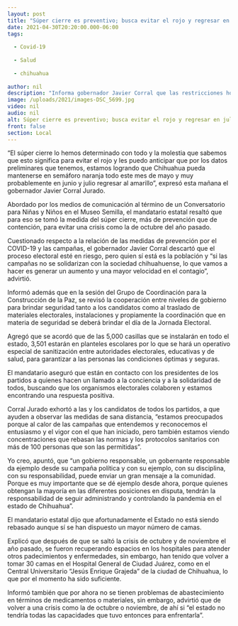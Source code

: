 ```yaml
---
layout: post
title: "Súper cierre es preventivo; busca evitar el rojo y regresar en julio al semáforo amarillo"
date: 2021-04-30T20:20:00.000-06:00
tags:
  
  - Covid-19
  
  - Salud
  
  - chihuahua
  
author: nil
description: "Informa gobernador Javier Corral que las restricciones horarias de fin de semana son medidas de prevención más que de contención, con todo y lo molesto que puedan ser; coordinará Grupo para la Construcción de la Paz sanitización de 3 mil 501 casillas que estarán ubicadas en centros escolares"
image: /uploads/2021/images-DSC_5699.jpg
video: nil
audio: nil
alt: Súper cierre es preventivo; busca evitar el rojo y regresar en julio al semáforo amarillo
front: false
section: Local
---
```


“El súper cierre lo hemos determinado con todo y la molestia que sabemos que esto significa para evitar el rojo y les puedo anticipar que por los datos preliminares que tenemos, estamos logrando que Chihuahua pueda mantenerse en semáforo naranja todo este mes de mayo y muy probablemente en junio y julio regresar al amarillo”, expresó esta mañana el gobernador Javier Corral Jurado.

 

Abordado por los medios de comunicación al término de un Conversatorio para Niñas y Niños en el Museo Semilla, el mandatario estatal resaltó que para eso se tomó la medida del súper cierre, más de prevención que de contención, para evitar una crisis como la de octubre del año pasado.

 

Cuestionado respecto a la relación de las medidas de prevención por el COVID-19 y las campañas, el gobernador Javier Corral descartó que el proceso electoral esté en riesgo, pero quien sí está es la población y “si las campañas no se solidarizan con la sociedad chihuahuense, lo que vamos a hacer es generar un aumento y una mayor velocidad en el contagio”, advirtió.

 

Informó además que en la sesión del Grupo de Coordinación para la Construcción de la Paz, se revisó la cooperación entre niveles de gobierno para brindar seguridad tanto a los candidatos como al traslado de materiales electorales, instalaciones y propiamente la coordinación que en materia de seguridad se deberá brindar el día de la Jornada Electoral.

 

Agregó que se acordó que de las 5,000 casillas que se instalarán en todo el estado, 3,501 estarán en planteles escolares por lo que se hará un operativo especial de sanitización entre autoridades electorales, educativas y de salud, para garantizar a las personas las condiciones óptimas y seguras.

 

El mandatario aseguró que están en contacto con los presidentes de los partidos a quienes hacen un llamado a la conciencia y a la solidaridad de todos, buscando que los organismos electorales colaboren y estamos encontrando una respuesta positiva.

 

Corral Jurado exhortó a las y los candidatos de todos los partidos, a que ayuden a observar las medidas de sana distancia, “estamos preocupados porque al calor de las campañas que entendemos y reconocemos el entusiasmo y el vigor con el que han iniciado, pero también estamos viendo concentraciones que rebasan las normas y los protocolos sanitarios con más de 100 personas que son las permitidas”.

 

Yo creo, apuntó, que “un gobierno responsable, un gobernante responsable da ejemplo desde su campaña política y con su ejemplo, con su disciplina, con su responsabilidad, puede enviar un gran mensaje a la comunidad. Porque es muy importante que se dé ejemplo desde ahora, porque quienes obtengan la mayoría en las diferentes posiciones en disputa, tendrán la responsabilidad de seguir administrando y controlando la pandemia en el estado de Chihuahua”.

 

El mandatario estatal dijo que afortunadamente el Estado no está siendo rebasado aunque sí se han dispuesto un mayor número de camas.

 

Explicó que después de que se saltó la crisis de octubre y de noviembre el año pasado, se fueron recuperando espacios en los hospitales para atender otros padecimientos y enfermedades, sin embargo, han tenido que volver a tomar 30 camas en el Hospital General de Ciudad Juárez, como en el Central Universitario “Jesús Enrique Grajeda” de la ciudad de Chihuahua, lo que por el momento ha sido suficiente. 

 

Informó también que por ahora no se tienen problemas de abastecimiento en términos de medicamentos o materiales, sin embargo, advirtió que de volver a una crisis como la de octubre o noviembre, de ahí si “el estado no tendría todas las capacidades que tuvo entonces para enfrentarla”.